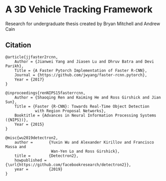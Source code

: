 # A 3D Vehicle Tracking Framework
Research for undergraduate thesis created by Bryan Mitchell and Andrew Cain

## Citation

    @article{jjfaster2rcnn,
        Author = {Jianwei Yang and Jiasen Lu and Dhruv Batra and Devi Parikh},
        Title = {A Faster Pytorch Implementation of Faster R-CNN},
        Journal = {https://github.com/jwyang/faster-rcnn.pytorch},
        Year = {2017}
    }

    @inproceedings{renNIPS15fasterrcnn,
        Author = {Shaoqing Ren and Kaiming He and Ross Girshick and Jian Sun},
        Title = {Faster {R-CNN}: Towards Real-Time Object Detection
                 with Region Proposal Networks},
        Booktitle = {Advances in Neural Information Processing Systems ({NIPS})},
        Year = {2015}
    }

    @misc{wu2019detectron2,
        author =       {Yuxin Wu and Alexander Kirillov and Francisco Massa and
                        Wan-Yen Lo and Ross Girshick},
        title =        {Detectron2},
        howpublished = {\url{https://github.com/facebookresearch/detectron2}},
        year =         {2019}
    }
